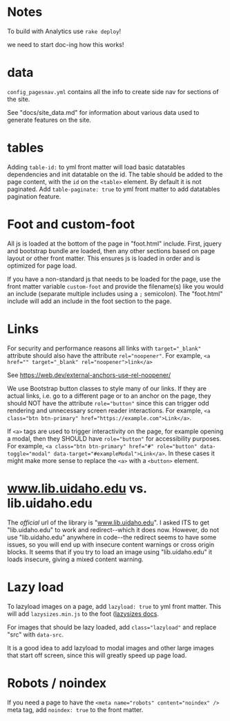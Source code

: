 # Notes

To build with Analytics use `rake deploy`!

we need to start doc-ing how this works!

# data

`config_pagesnav.yml` contains all the info to create side nav for sections of the site.

See "docs/site_data.md" for information about various data used to generate features on the site.

# tables

Adding `table-id:` to yml front matter will load basic datatables dependencies and init datatable on the id. 
The table should be added to the page content, with the `id` on the `<table>` element.
By default it is not paginated. 
Add `table-paginate: true` to yml front matter to add datatables pagination feature.

# Foot and custom-foot

All js is loaded at the bottom of the page in "foot.html" include.
First, jquery and bootstrap bundle are loaded, then any other sections based on page layout or other front matter.
This ensures js is loaded in order and is optimized for page load.

If you have a non-standard js that needs to be loaded for the page, use the front matter variable `custom-foot` and provide the filename(s) like you would an include (separate multiple includes using a `;` semicolon).
The "foot.html" include will add an include in the foot section to the page.

# Links

For security and performance reasons all links with `target="_blank"` attribute should also have the attribute `rel="noopener"`.
For example, `<a href="" target="_blank" rel="noopener">link</a>`

See https://web.dev/external-anchors-use-rel-noopener/

We use Bootstrap button classes to style many of our links. 
If they are actual links, i.e. go to a different page or to an anchor on the page, they should NOT have the attribute `role="button"` since this can trigger odd rendering and unnecessary screen reader interactions. 
For example, `<a class="btn btn-primary" href="https://example.com">Link</a>`.

If `<a>` tags are used to trigger interactivity on the page, for example opening a modal, then they SHOULD have `role="button"` for accessibility purposes. 
For example, `<a class="btn btn-primary" href="#" role="button" data-toggle="modal" data-target="#exampleModal">Link</a>`.
In these cases it might make more sense to replace the `<a>` with a `<button>` element.

# www.lib.uidaho.edu vs. lib.uidaho.edu

The *official* url of the library is "www.lib.uidaho.edu". 
I asked ITS to get "lib.uidaho.edu" to work and redirect--which it does now. 
However, do not use "lib.uidaho.edu" anywhere in code--the redirect seems to have some issues, so you will end up with insecure content warnings or cross origin blocks. 
It seems that if you try to load an image using "lib.uidaho.edu" it loads insecure, giving a mixed content warning.

# Lazy load

To lazyload images on a page, add `lazyload: true` to yml front matter. 
This will add `lazysizes.min.js` to the foot ([lazysizes docs](https://github.com/aFarkas/lazysizes). 

For images that should be lazy loaded, add `class="lazyload"` and replace "src" with `data-src`.

It is a good idea to add lazyload to modal images and other large images that start off screen, since this will greatly speed up page load.

# Robots / noindex

If you need a page to have the `<meta name="robots" content="noindex" />` meta tag, add `noindex: true` to the front matter.
